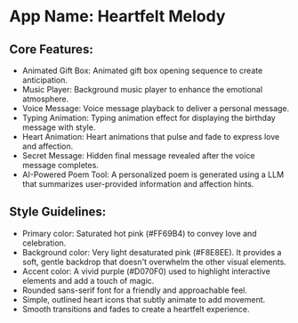 # **App Name**: Heartfelt Melody

## Core Features:

- Animated Gift Box: Animated gift box opening sequence to create anticipation.
- Music Player: Background music player to enhance the emotional atmosphere.
- Voice Message: Voice message playback to deliver a personal message.
- Typing Animation: Typing animation effect for displaying the birthday message with style.
- Heart Animation: Heart animations that pulse and fade to express love and affection.
- Secret Message: Hidden final message revealed after the voice message completes.
- AI-Powered Poem Tool: A personalized poem is generated using a LLM that summarizes user-provided information and affection hints.

## Style Guidelines:

- Primary color: Saturated hot pink (#FF69B4) to convey love and celebration.
- Background color: Very light desaturated pink (#F8E8EE). It provides a soft, gentle backdrop that doesn't overwhelm the other visual elements.
- Accent color: A vivid purple (#D070F0) used to highlight interactive elements and add a touch of magic.
- Rounded sans-serif font for a friendly and approachable feel.
- Simple, outlined heart icons that subtly animate to add movement.
- Smooth transitions and fades to create a heartfelt experience.